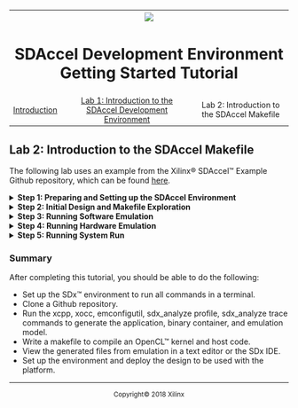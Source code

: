 <table style="width:100%">
  <tr>
    <th width="100%" colspan="6"><img src="https://www.xilinx.com/content/dam/xilinx/imgs/press/media-kits/corporate/xilinx-logo.png" width="30%"/><h1>SDAccel Development Environment Getting Started Tutorial</h2>
</th>
  </tr>
  <tr>
    <td align="center"><a href="README.md">Introduction</td>
    <td align="center"><a href="lab-1-introduction-to-the-sadccel-developmentenvironment.md">Lab 1: Introduction to the SDAccel Development Environment</td>
    <td align="center">Lab 2: Introduction to the SDAccel Makefile</a></td>
  </tr>
</table>

## Lab 2: Introduction to the SDAccel Makefile  

The following lab uses an example from the Xilinx® SDAccel™ Example Github repository, which can be found [here](https://github.com/Xilinx/SDAccel_Examples).

<details>
<summary><strong>Step 1: Preparing and Setting up the SDAccel Environment</strong></summary>

In this step, you will set up SDx™ to run in command line, and clone the Github repository for SDAccel™.  

  1. Launch a terminal and source the settings scripts found in the SDx environment using the command:
     ``source <SDx_install_location>/<version>/settings64.csh
     ``
     or
     ``source <SDx_install_location>/<version>/settings64.sh
     ``
     This allows you to run the SDx command lines without the need to use the GUI.  

  2. If you downloaded the SDAccel examples through the SDx IDE, as described in lab 1, then you can access the files from that location. On Linux the files are downloaded to `/home/<user>/.Xilinx/SDx/<version>/sdaccel_examples/` to a workspace of your choice using the command:
     ``git clone https://github.com/Xilinx/SDAccel_Examples <workspace>/examples
     ``
     >**:pushpin: NOTE:**  This Github repository totals around 400MB in size. Make sure you have sufficient space on a local or remote disk to ensure that it can be completely downloaded.  

  3. Once the download is complete, navigate to the `vadd` directory in the SDAccel example using the following command:  
     ````cd <workspace>/examples/getting_started/host/helloworld_c````

     In this directory, run the `ls` command and view the files. You should see the following contents:
     ````
     [sdaccel@localhost helloworld_c]$ ls
     Makefile    README.md    description.json src utils.mk
     ````
     If you run the `ls` on the `src` directory, you should see the following:
     ````
     [sdaccel@localhost helloworld_c]$ ls src  
     host.cpp    vadd.cpp  
     ````
</details>

<details>
<summary><strong>Step 2: Initial Design and Makefile Exploration</strong></summary>  

  1. The helloworld_c directory contains the Makefile file, which you will use to compile the design in both Hardware and Software Emulation, as well as to generate a System Run.

  2. Open the Makefile in a text editor. View the content and become familiar with how it is written. Makefiles are written in a bash style syntax.  
     >**:pushpin: NOTE:** The file itself makes references to generic makefiles that are used by all the Github example designs.  

  3. The first few lines contain `include` statements for other generic makefiles that are used by all the examples.  
     ````
     COMMON_REPO = ../../../
     ABS_COMMON_REPO = $(shell readlink -f $(COMMON_REPO))

     include ./utils.mk

     ````
     Scroll down to line 22, and you will see:  
     ````
     TARGETS:=hw  
     ````
     Here, `TARGETS` defines what default build to have (if not specified in the makefile command line). By default, it is set to `hw` (System build). You will be setting this value as desired when working on your own design.

  4. Open the `./utils.mk` file. This makefile contains the flags and command line compiler info needed to build the host and source code.   
     ````
     # By Default report is set to none, no report will be generated  
     # 'estimate' for estimate report generation  
     # 'system' for system report generation  
     REPORT:=none
     PROFILE ?= no
     DEBUG ?=no

     ifneq ($(REPORT),none)  
     CLFLAGS += --report $(REPORT)  
     endif

     ifeq ($(PROFILE),yes)
     CLFLAGS += --profile_kernel data:all:all:all
     endif

     ifeq ($(DEBUG),yes)
     CLFLAGS += --dk protocol:all:all:all
     endif

     ````
     `REPORT`, `PROFILE` and `DEBUG` are input flags (parameter) for the `make` command in the terminal. Notice that the `CLFLAGS` is building a long list of `xocc` command line flags to be used.  

  5. Close the utils.mk file, and refocus on the Makefile. Looking at line 44 and beyond, notice that this file handles the majority of where the source code is located, and names the kernel and application executables.  

</details>

<details>
<summary><strong>Step 3: Running Software Emulation</strong></summary>

Now that you understand parts of the makefile construction, it is time to compile the code to run Software Emulation.  

  1. To compile the application for Software Emulation, run the following command:  
     `make all REPORT=estimate TARGETS=sw_emu DEVICES=xilinx_u200_xdma_201830_1`  

     The four files that are generated are:  

     * host (host executable)  
     * `xclbin/vadd.sw_emu.xilinx_u200_xdma_201830_1.xclbin` (binary container)  
     * A system estimate report
     * `emconfig.json`

     To double check that these files were generated, run an `ls` command in the directory and you should get the following:  
     ```
      [sdaccel@localhost helloworld_c]$ ls   
      description.json
      Makefile
      README.md
      src  
      host  
      _x  this directory contains the logs and reports from the build process.
      xclbin  
      [sdaccel@localhost helloworld_c]$ ls xclbin/  
      vadd.sw_emu.xilinx_u200_xdma_201830_1.xclbin  
      vadd.sw_emu.xilinx_u200_xdma_201830_1.xo
      xilinx_u200_xdma_201830_1 this folder contains the emconfig.json file
     ```

  2. To run the application in emulation, run the following command:  
     `make check PROFILE=yes TARGETS=sw_emu DEVICES=xilinx_u200_xdma_201830_1`  

     >**:pushpin: NOTE:**  Make sure that the `DEVICES` specified above is the same as what was used for compilation in Step 1.  

     In this flow, this will run the previous command, and also run the application.  

  3. If the application runs successfully, the following messages appear in the terminal:  
      ```
      [sdaccel@localhost helloworld_c]$ make check TARGETS=sw_emu DEVICES=xilinx_u200_xdma_201830_1
      cp -rf ./xclbin/xilinx_u200_xdma_201830_1/emconfig.json .
      XCL_EMULATION_MODE=sw_emu ./host
      Found Platform
      Platform Name: Xilinx
      XCLBIN File Name: vadd
      INFO: Importing xclbin/vadd.sw_emu.xilinx_u200_xdma_201830_1.xclbin
      Loading: 'xclbin/vadd.sw_emu.xilinx_u200_xdma_201830_1.xclbin'
      TEST PASSED
      sdx_analyze profile -i sdaccel_profile_summary.csv -f html
      INFO: Tool Version : 2018.3
      INFO: Done writing sdaccel_profile_summary.html

      ```

  4. If you want to generate additional reports, you will need to either set environment variables or create a file called `sdaccel.ini` with appropriate information and permissions.
     In this tutorial, you will create the `sdaccel.ini` file in the `helloworld_c` directory, and add the following contents:  
     ```
      [Debug]  
      timeline_trace = true  
      profile = true  
     ```

  5. Again, run the command:  
     `make check PROFILE=yes TARGETS=sw_emu DEVICES=xilinx_u200_xdma_201830_1`  
     After the application completes, there is an additional timeline trace file called sdaccel_timeline_trace.csv. To view this trace report in the GUI, convert the CSV file into a WDB file using this command:  
     `sdx_analyze trace sdaccel_timeline_trace.csv`  

  6. The application generates a profiling summary report called `sdaccel_profile_summary` in CSV format.  
     You can convert this into a report shown in the Lab 1 profile summary and explore it in the SDx™ IDE. To do this, run the following command:  
     `sdx_analyze profile sdaccel_profile_summary.csv`  
     This generates an `sdaccel_profile_summary.xprf` file. To view this report, open the SDx IDE, select **File > Open File**, and click the file from the menu. The report is shown below.  
     >**:pushpin: NOTE:** For viewing these reports, you do not need to use the workspace you previously used in Lab 1. You can use this command to create a workspace locally for viewing these reports: `sdx -workspace ./lab2`. You may also need to close the Welcome Window to view the report.  

     ![](./images/183_lab2-sw_emu_profile.png)  

     >**:pushpin: NOTE:** Software Emulation does not provide all the profiling information (data transfer between kernel and global memory). This information is available in Hardware Emulation and System.  

  7. The System Estimate report (`system_estimate.xtxt`) is also generated. This is from the `--report` switch used when compiling using the `xocc` command.  
     ![](./images/183_lab2_sw_emu_sysestimate.png)  

  8. As you did earlier, launch the SDx IDE. Select **File > Open File** to locate the `sdaccel_timeline_trace.wdb` file. This opens the report shown in the following figure:  
     ![](./images/183_lab2-sw_emu_timeline.png)  
</details>

<details>
<summary><strong>Step 4: Running Hardware Emulation</strong></summary>

  1. Now that Software Emulation is complete, you can run Hardware Emulation. To do this without changing the makefile, run the following command:  
     `make all REPORT=estimate TARGETS=hw_emu DEVICES=xilinx_u200_xdma_201830_1`
     
     When you define the `TARGETS` this way, it passes the value and overwrites the default that was set in the makefile.  
     >**:pushpin: NOTE:** Hardware Emulation takes longer to compile than the Software Emulation.  
     Next, you can re-run the compiled host application. You do not need to regenerate `emconfig.json` because the device information has not changed. However, the emulation needs to be set for Hardware Emulation.  

  2. Re-run the host application with the following command:  
     `make check TARGETS=hw_emu DEVICES=xilinx_u200_xdma_201830_1`  
     >**:pushpin: NOTE:** The makefile sets the enviornment variable to `hw_emu`.  

  3. The output should be similar to the Software Emulation with the following output.  
     ```
      [sdaccel@localhost helloworld_c]$ make check TARGETS=hw_emu DEVICES=xilinx_u200_xdma_201830_1
      cp -rf ./xclbin/xilinx_u200_xdma_201830_1/emconfig.json .
      XCL_EMULATION_MODE=hw_emu ./host
      Found Platform
      Platform Name: Xilinx
      XCLBIN File Name: vadd
      INFO: Importing xclbin/vadd.hw_emu.xilinx_u200_xdma_201830_1.xclbin
      Loading: 'xclbin/vadd.hw_emu.xilinx_u200_xdma_201830_1.xclbin'
      INFO: [SDx-EM 01] Hardware emulation runs simulation underneath. Using a large data set will result in long simulation times. It is recommended that a small dataset is used for faster execution. This flow does not use cycle accurate models and hence the performance data generated is approximate.
      TEST PASSED
      INFO: [SDx-EM 22] [Wall clock time: 00:10, Emulation time: 0.109454 ms] Data transfer between kernel(s) and global memory(s)
      vadd_1:m_axi_gmem-DDR[1]          RD = 32.000 KB              WR = 16.000 KB       

      sdx_analyze profile -i sdaccel_profile_summary.csv -f html
      INFO: Tool Version : 2018.3
      Running SDx Rule Check Server on port:40213
      INFO: Done writing sdaccel_profile_summary.html
     ```

  4. To view the profile summary and timeline trace, run the following commands to convert them for the SDx IDE to read and view the updated information below:  
     ```
      sdx_analyze profile sdaccel_profile_summary.csv  
      sdx_analyze trace sdaccel_timeline_trace.csv  
     ```
     For the Profile Summary, you should see something similar to the following figure.  
     ![](./images/183_lab2-hw_emu_profile.png)    
</details>

<details>
<summary><strong>Step 5: Running System Run</strong></summary>

  1. To compile for a System Run, run the following command:  
     `make all TARGETS=hw DEVICES=xilinx_u200_xdma_201830_1`  
     >**:pushpin: NOTE:** Building for System could take a long time depending on computer resources.  

  2. To run the design on U200 acceleration card, install the board and deployment software according to [UG1301](https://www.xilinx.com/support/documentation/boards_and_kits/accelerator-cards/ug1301-getting-started-guide-alveo-accelerator-cards.pdf).

  3. After card is installed successfully and validated, the application is ready to run:

     `make check TARGETS=hw DEVICES=xilinx_u200_xdma_201830_1`  


  4. After system run is finished, use the following commands to convert the profile summary and timeline trace into files that SDx can read:
     ```
      sdx_analyze profile sdaccel_profile_summary.csv  
      sdx_analyze trace sdaccel_timeline_trace.csv      
     ```
</details>

### Summary

After completing this tutorial, you should be able to do the following:  

  * Set up the SDx™ environment to run all commands in a terminal.  
  * Clone a Github repository.  
  * Run the xcpp, xocc, emconfigutil, sdx_analyze profile, sdx_analyze trace commands to generate the application, binary container, and emulation model.  
  * Write a makefile to compile an OpenCL™ kernel and host code.  
  * View the generated files from emulation in a text editor or the SDx IDE.  
  * Set up the environment and deploy the design to be used with the platform.  
</details>

  <hr/>
  <p align="center"><sup>Copyright&copy; 2018 Xilinx</sup></p>
